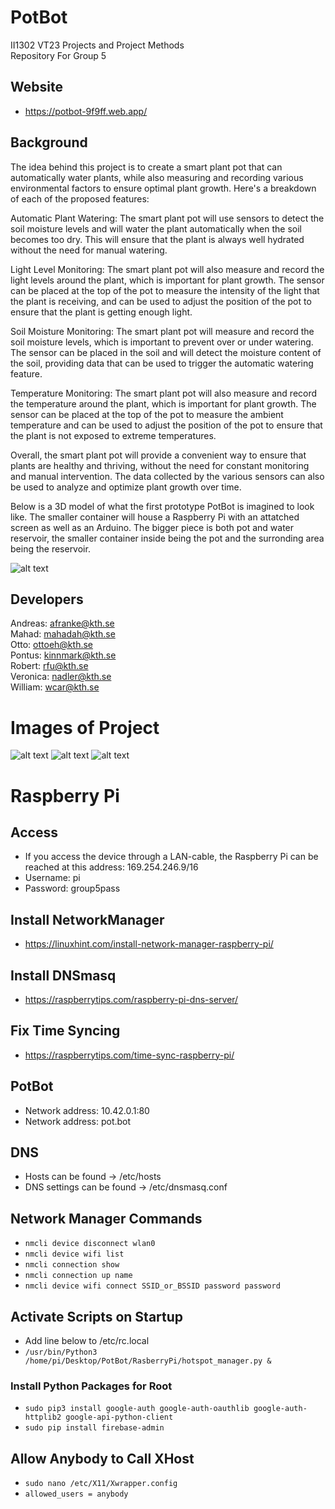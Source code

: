 # PotBot

II1302 VT23 Projects and Project Methods  
Repository For Group 5

## Website

- https://potbot-9f9ff.web.app/

## Background

The idea behind this project is to create a smart plant pot that can automatically water plants, while also measuring
and recording various environmental factors to ensure optimal plant growth. Here's a breakdown of each of the proposed
features:

Automatic Plant Watering:
The smart plant pot will use sensors to detect the soil moisture levels and will water the plant automatically when the
soil becomes too dry. This will ensure that the plant is always well hydrated without the need for manual watering.

Light Level Monitoring:
The smart plant pot will also measure and record the light levels around the plant, which is important for plant growth.
The sensor can be placed at the top of the pot to measure the intensity of the light that the plant is receiving, and
can be used to adjust the position of the pot to ensure that the plant is getting enough light.

Soil Moisture Monitoring:
The smart plant pot will measure and record the soil moisture levels, which is important to prevent over or under
watering. The sensor can be placed in the soil and will detect the moisture content of the soil, providing data that can
be used to trigger the automatic watering feature.

Temperature Monitoring:
The smart plant pot will also measure and record the temperature around the plant, which is important for plant growth.
The sensor can be placed at the top of the pot to measure the ambient temperature and can be used to adjust the position
of the pot to ensure that the plant is not exposed to extreme temperatures.

Overall, the smart plant pot will provide a convenient way to ensure that plants are healthy and thriving, without the
need for constant monitoring and manual intervention. The data collected by the various sensors can also be used to
analyze and optimize plant growth over time.

Below is a 3D model of what the first prototype PotBot is imagined to look like. The smaller container will house a
Raspberry Pi with an attatched screen as well as an Arduino. The bigger piece is both pot and water reservoir, the
smaller container inside being the pot and the surronding area being the reservoir.

![alt text](images\PotBotProtoype.png)

## Developers

Andreas: afranke@kth.se  
Mahad: mahadah@kth.se  
Otto: ottoeh@kth.se  
Pontus: kinnmark@kth.se  
Robert: rfu@kth.se  
Veronica: nadler@kth.se  
William: wcar@kth.se

# Images of Project
![alt text](images\IMG_0991.jpeg)
![alt text](images\IMG_1010.jpeg)
![alt text](images\IMG_1011.jpeg)

# Raspberry Pi

## Access

- If you access the device through a LAN-cable, the Raspberry Pi can be reached at this address: 169.254.246.9/16
- Username: pi
- Password: group5pass

## Install NetworkManager

- https://linuxhint.com/install-network-manager-raspberry-pi/

## Install DNSmasq

- https://raspberrytips.com/raspberry-pi-dns-server/

## Fix Time Syncing

- https://raspberrytips.com/time-sync-raspberry-pi/

## PotBot

- Network address: 10.42.0.1:80
- Network address: pot.bot

## DNS

- Hosts can be found -> /etc/hosts
- DNS settings can be found -> /etc/dnsmasq.conf

## Network Manager Commands

- `nmcli device disconnect wlan0`
- `nmcli device wifi list`
- `nmcli connection show`
- `nmcli connection up name`
- `nmcli device wifi connect SSID_or_BSSID password password`

## Activate Scripts on Startup

- Add line below to /etc/rc.local
- `/usr/bin/Python3 /home/pi/Desktop/PotBot/RasberryPi/hotspot_manager.py &`

### Install Python Packages for Root

- `sudo pip3 install google-auth google-auth-oauthlib google-auth-httplib2 google-api-python-client`
- `sudo pip install firebase-admin`

## Allow Anybody to Call XHost

- `sudo nano /etc/X11/Xwrapper.config`
- `allowed_users = anybody`
